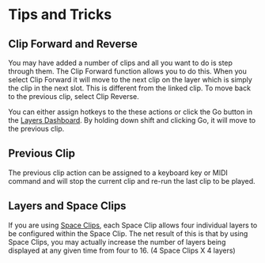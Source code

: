 # Tips and Tricks


## Clip Forward and Reverse

You may have added a number of clips and all you want to do is step through them. The Clip Forward function allows you to do this. When you select Clip Forward it will move to the next clip on the layer which is simply the clip in the next slot. This is different from the linked clip. To move back to the previous clip, select Clip Reverse.

You can either assign hotkeys to the these actions or click the Go button in the [Layers Dashboard](../WorkingWithShows/LayersDashboard.md). By holding down shift and clicking Go, it will move to the previous clip.



## Previous Clip
The previous clip action can be assigned to a keyboard key or MIDI command and will stop the current clip and re-run the last clip to be played.


## Layers and Space Clips
If you are using [Space Clips](../../reference/clipTypes/CueListSpaceClip.md), each Space Clip allows four individual layers to be configured within the Space Clip. The net result of this is that by using Space Clips, you may actually increase the number of layers being displayed at any given time from four to 16. (4 Space Clips X 4 layers)
